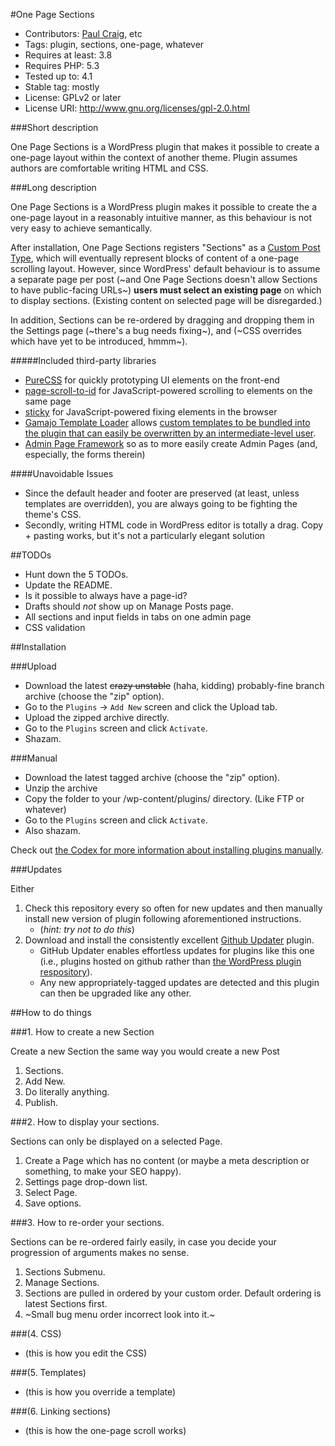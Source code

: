 #One Page Sections
* Contributors: [Paul Craig](https://github.com/pcraig3), etc
* Tags: plugin, sections, one-page, whatever
* Requires at least: 3.8
* Requires PHP: 5.3
* Tested up to: 4.1
* Stable tag: mostly
* License: GPLv2 or later
* License URI: http://www.gnu.org/licenses/gpl-2.0.html

###Short description

One Page Sections is a WordPress plugin that makes it possible to create a one-page layout within the context of another theme.  Plugin assumes authors are comfortable writing HTML and CSS.  

###Long description

One Page Sections is a WordPress plugin makes it possible to create the a one-page layout in a reasonably intuitive manner, as this behaviour is not very easy to achieve semantically.  

After installation, One Page Sections registers "Sections" as a [Custom Post Type](http://codex.wordpress.org/Post_Types), which will eventually represent blocks of content of a one-page scrolling layout.  However, since WordPress' default behaviour is to assume a separate page per post (~and One Page Sections doesn't allow Sections to have public-facing URLs~) **users must select an existing page** on which to display sections.  (Existing content on selected page will be disregarded.)

In addition, Sections can be re-ordered by dragging and dropping them in the Settings page (~there's a bug needs fixing~), and (~CSS overrides which have yet to be introduced, hmmm~).

#####Included third-party libraries

* [PureCSS](http://purecss.io/) for quickly prototyping UI elements on the front-end
* [page-scroll-to-id](https://github.com/malihu/page-scroll-to-id) for JavaScript-powered scrolling to elements on the same page
* [sticky](https://github.com/garand/sticky) for JavaScript-powered fixing elements in the browser
* [Gamajo Template Loader](https://github.com/GaryJones/Gamajo-Template-Loader) allows [custom templates to be bundled into the plugin that can easily be overwritten by an intermediate-level user](https://pippinsplugins.com/template-file-loaders-plugins/).
* [Admin Page Framework](https://wordpress.org/plugins/admin-page-framework/) so as to more easily create Admin Pages (and, especially, the forms therein)

####Unavoidable Issues 
* Since the default header and footer are preserved (at least, unless templates are overridden), you are always going to be fighting the theme's CSS.  
* Secondly, writing HTML code in WordPress editor is totally a drag. Copy + pasting works, but it's not a particularly elegant solution

##TODOs

* Hunt down the 5 TODOs.
* Update the README.
* Is it possible to always have a page-id?
* Drafts should _not_ show up on Manage Posts page.
* All sections and input fields in tabs on one admin page
* CSS validation

##Installation

###Upload

* Download the latest ~~crazy unstable~~ (haha, kidding) probably-fine branch archive (choose the "zip" option).
* Go to the `Plugins` -> `Add New` screen and click the Upload tab.
* Upload the zipped archive directly.
* Go to the `Plugins` screen and click `Activate`.
* Shazam.

###Manual

* Download the latest tagged archive (choose the "zip" option).
* Unzip the archive
* Copy the folder to your /wp-content/plugins/ directory. (Like FTP or whatever)
* Go to the `Plugins` screen and click `Activate`.
* Also shazam.

Check out [the Codex for more information about installing plugins manually](http://codex.wordpress.org/Managing_Plugins#Manual_Plugin_Installation).

###Updates

Either 

1. Check this repository every so often for new updates and then manually install new version of plugin following aforementioned instructions.
 	* (*hint: try not to do this*)
2. Download and install the consistently excellent [Github Updater](https://github.com/afragen/github-updater) plugin.
	* GitHub Updater enables effortless updates for plugins like this one (i.e., plugins hosted on github rather than [the WordPress plugin respository](https://wordpress.org/plugins/)).
    * Any new appropriately-tagged updates are detected and this plugin can then be upgraded like any other.

##How to do things

###1. How to create a new Section

Create a new Section the same way you would create a new Post

 1. Sections. 
 2. Add New. 
 3. Do literally anything. 
 4. Publish.

###2. How to display your sections.

Sections can only be displayed on a selected Page.

 1. Create a Page which has no content (or maybe a meta description or something, to make your SEO happy).
 2. Settings page drop-down list.
 3. Select Page. 
 4. Save options.

###3. How to re-order your sections.

Sections can be re-ordered fairly easily, in case you decide your progression of arguments makes no sense.

 1. Sections Submenu. 
 2. Manage Sections. 
 3. Sections are pulled in ordered by your custom order. Default ordering is latest Sections first. 
 4. ~Small bug menu order incorrect look into it.~

###(4. CSS)
* (this is how you edit the CSS)

###(5. Templates) 
* (this is how you override a template)

###(6. Linking sections)
* (this is how the one-page scroll works)